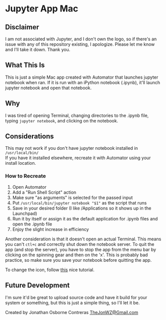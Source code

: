# Jupyter App Mac

## Disclaimer
I am not associated with Jupyter, and I don't own the logo, so if there's an issue with any of this repository existing, I apologize. Please let me know and I'll take it down. Thank you.

## What This Is
This is just a simple Mac app created with Automator that launches jupyter notebook when ran. If it is run with an iPython notebook (.ipynb), it'll launch jupyter notebook and open that notebook.

## Why
I was tired of opening Terminal, changing directories to the .ipynb file, typing `jupyter notebook`, and clicking on the notebook.

## Considerations
This may not work if you don't have jupyter notebook installed in `/usr/local/bin/`  
If you have it installed elsewhere, recreate it with Automator using your install location.

### How to Recreate
1. Open Automator
2. Add a "Run Shell Script" action
3. Make sure "as arguments" is selected for the passed input
4. Put `/usr/local/bin/jupyter notebook "$1"` as the script that runs
5. Save in your desired folder (I like /Applications so it shows up in the Launchpad)
6. Run it by itself or assign it as the default application for .ipynb files and open the .ipynb file
7. Enjoy the slight increase in efficiency

Another consideration is that it doesn't open an actual Terminal. This means you can't `ctl+c` and correctly shut down the notebook server. To quit the app (and stop the server), you have to stop the app from the menu bar by clicking on the spinning gear and then on the 'x'. This is probably bad practice, so make sure you save your notebook before quitting the app.

To change the icon, follow
<a href="http://osxdaily.com/2013/06/04/change-icon-mac/">this</a> nice tutorial.


## Future Development
I'm sure it'd be great to upload source code and have it build for your system or something, but this is just a simple thing, so I'll let it be.

Created by Jonathan Osborne Contreras  TheJonWZ@Gmail.com